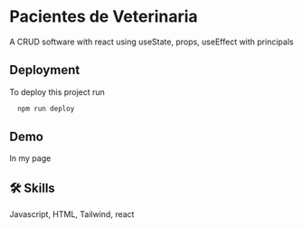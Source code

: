 # Pacientes de Veterinaria

A CRUD software with react using useState, props, useEffect with principals


## Deployment

To deploy this project run

```bash
  npm run deploy
```


## Demo
In my page


## 🛠 Skills
Javascript, HTML, Tailwind, react


